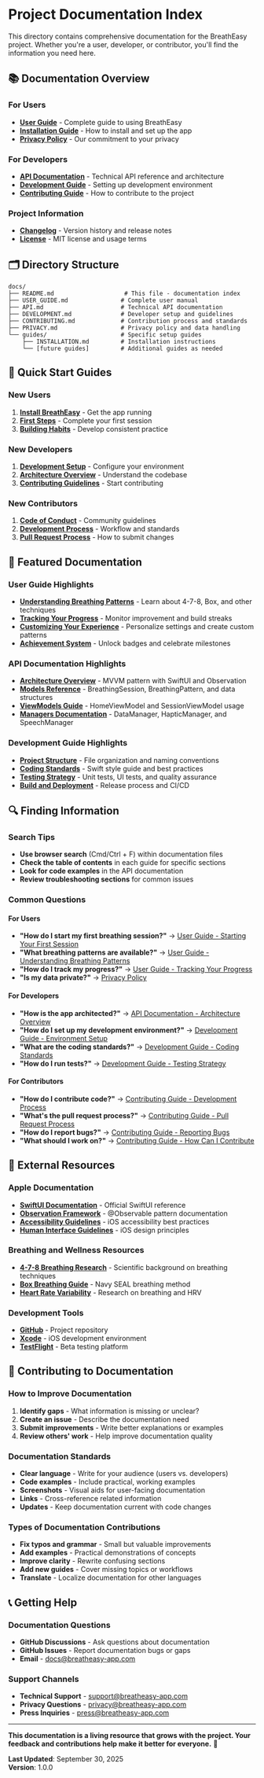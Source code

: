 # Project Documentation Index

This directory contains comprehensive documentation for the BreathEasy project. Whether you're a user, developer, or contributor, you'll find the information you need here.

## 📚 Documentation Overview

### For Users
- **[User Guide](USER_GUIDE.md)** - Complete guide to using BreathEasy
- **[Installation Guide](guides/INSTALLATION.md)** - How to install and set up the app
- **[Privacy Policy](PRIVACY.md)** - Our commitment to your privacy

### For Developers
- **[API Documentation](API.md)** - Technical API reference and architecture
- **[Development Guide](DEVELOPMENT.md)** - Setting up development environment
- **[Contributing Guide](CONTRIBUTING.md)** - How to contribute to the project

### Project Information
- **[Changelog](../CHANGELOG.md)** - Version history and release notes
- **[License](../LICENSE)** - MIT license and usage terms

## 🗂️ Directory Structure

```
docs/
├── README.md                    # This file - documentation index
├── USER_GUIDE.md               # Complete user manual
├── API.md                      # Technical API documentation
├── DEVELOPMENT.md              # Developer setup and guidelines
├── CONTRIBUTING.md             # Contribution process and standards
├── PRIVACY.md                  # Privacy policy and data handling
└── guides/                     # Specific setup guides
    ├── INSTALLATION.md         # Installation instructions
    └── [future guides]         # Additional guides as needed
```

## 🎯 Quick Start Guides

### New Users
1. **[Install BreathEasy](guides/INSTALLATION.md)** - Get the app running
2. **[First Steps](USER_GUIDE.md#getting-started)** - Complete your first session
3. **[Building Habits](USER_GUIDE.md#tips-for-success)** - Develop consistent practice

### New Developers
1. **[Development Setup](DEVELOPMENT.md#development-environment-setup)** - Configure your environment
2. **[Architecture Overview](API.md#architecture-overview)** - Understand the codebase
3. **[Contributing Guidelines](CONTRIBUTING.md#development-process)** - Start contributing

### New Contributors
1. **[Code of Conduct](CONTRIBUTING.md#code-of-conduct)** - Community guidelines
2. **[Development Process](CONTRIBUTING.md#development-process)** - Workflow and standards
3. **[Pull Request Process](CONTRIBUTING.md#pull-request-process)** - How to submit changes

## 📖 Featured Documentation

### User Guide Highlights
- **[Understanding Breathing Patterns](USER_GUIDE.md#understanding-breathing-patterns)** - Learn about 4-7-8, Box, and other techniques
- **[Tracking Your Progress](USER_GUIDE.md#tracking-your-progress)** - Monitor improvement and build streaks
- **[Customizing Your Experience](USER_GUIDE.md#customizing-your-experience)** - Personalize settings and create custom patterns
- **[Achievement System](USER_GUIDE.md#achievement-system)** - Unlock badges and celebrate milestones

### API Documentation Highlights
- **[Architecture Overview](API.md#architecture-overview)** - MVVM pattern with SwiftUI and Observation
- **[Models Reference](API.md#models)** - BreathingSession, BreathingPattern, and data structures
- **[ViewModels Guide](API.md#viewmodels)** - HomeViewModel and SessionViewModel usage
- **[Managers Documentation](API.md#managers)** - DataManager, HapticManager, and SpeechManager

### Development Guide Highlights
- **[Project Structure](DEVELOPMENT.md#project-structure)** - File organization and naming conventions
- **[Coding Standards](DEVELOPMENT.md#coding-standards)** - Swift style guide and best practices
- **[Testing Strategy](DEVELOPMENT.md#testing-strategy)** - Unit tests, UI tests, and quality assurance
- **[Build and Deployment](DEVELOPMENT.md#build-and-deployment)** - Release process and CI/CD

## 🔍 Finding Information

### Search Tips
- **Use browser search** (Cmd/Ctrl + F) within documentation files
- **Check the table of contents** in each guide for specific sections
- **Look for code examples** in the API documentation
- **Review troubleshooting sections** for common issues

### Common Questions

#### For Users
- **"How do I start my first breathing session?"** → [User Guide - Starting Your First Session](USER_GUIDE.md#starting-your-first-session)
- **"What breathing patterns are available?"** → [User Guide - Understanding Breathing Patterns](USER_GUIDE.md#understanding-breathing-patterns)
- **"How do I track my progress?"** → [User Guide - Tracking Your Progress](USER_GUIDE.md#tracking-your-progress)
- **"Is my data private?"** → [Privacy Policy](PRIVACY.md)

#### For Developers
- **"How is the app architected?"** → [API Documentation - Architecture Overview](API.md#architecture-overview)
- **"How do I set up my development environment?"** → [Development Guide - Environment Setup](DEVELOPMENT.md#development-environment-setup)
- **"What are the coding standards?"** → [Development Guide - Coding Standards](DEVELOPMENT.md#coding-standards)
- **"How do I run tests?"** → [Development Guide - Testing Strategy](DEVELOPMENT.md#testing-strategy)

#### For Contributors
- **"How do I contribute code?"** → [Contributing Guide - Development Process](CONTRIBUTING.md#development-process)
- **"What's the pull request process?"** → [Contributing Guide - Pull Request Process](CONTRIBUTING.md#pull-request-process)
- **"How do I report bugs?"** → [Contributing Guide - Reporting Bugs](CONTRIBUTING.md#reporting-bugs)
- **"What should I work on?"** → [Contributing Guide - How Can I Contribute](CONTRIBUTING.md#how-can-i-contribute)

## 🔗 External Resources

### Apple Documentation
- **[SwiftUI Documentation](https://developer.apple.com/documentation/swiftui)** - Official SwiftUI reference
- **[Observation Framework](https://developer.apple.com/documentation/observation)** - @Observable pattern documentation
- **[Accessibility Guidelines](https://developer.apple.com/accessibility/)** - iOS accessibility best practices
- **[Human Interface Guidelines](https://developer.apple.com/design/human-interface-guidelines/)** - iOS design principles

### Breathing and Wellness Resources
- **[4-7-8 Breathing Research](https://www.healthline.com/health/4-7-8-breathing)** - Scientific background on breathing techniques
- **[Box Breathing Guide](https://www.healthline.com/health/box-breathing)** - Navy SEAL breathing method
- **[Heart Rate Variability](https://www.heartmath.org/research/)** - Research on breathing and HRV

### Development Tools
- **[GitHub](https://github.com/rajkumar-natarajan/BreathEasy)** - Project repository
- **[Xcode](https://developer.apple.com/xcode/)** - iOS development environment
- **[TestFlight](https://developer.apple.com/testflight/)** - Beta testing platform

## 🤝 Contributing to Documentation

### How to Improve Documentation
1. **Identify gaps** - What information is missing or unclear?
2. **Create an issue** - Describe the documentation need
3. **Submit improvements** - Write better explanations or examples
4. **Review others' work** - Help improve documentation quality

### Documentation Standards
- **Clear language** - Write for your audience (users vs. developers)
- **Code examples** - Include practical, working examples
- **Screenshots** - Visual aids for user-facing documentation
- **Links** - Cross-reference related information
- **Updates** - Keep documentation current with code changes

### Types of Documentation Contributions
- **Fix typos and grammar** - Small but valuable improvements
- **Add examples** - Practical demonstrations of concepts
- **Improve clarity** - Rewrite confusing sections
- **Add new guides** - Cover missing topics or workflows
- **Translate** - Localize documentation for other languages

## 📞 Getting Help

### Documentation Questions
- **GitHub Discussions** - Ask questions about documentation
- **GitHub Issues** - Report documentation bugs or gaps
- **Email** - [docs@breatheasy-app.com](mailto:docs@breatheasy-app.com)

### Support Channels
- **Technical Support** - [support@breatheasy-app.com](mailto:support@breatheasy-app.com)
- **Privacy Questions** - [privacy@breatheasy-app.com](mailto:privacy@breatheasy-app.com)
- **Press Inquiries** - [press@breatheasy-app.com](mailto:press@breatheasy-app.com)

---

**This documentation is a living resource that grows with the project. Your feedback and contributions help make it better for everyone.** 📖

**Last Updated**: September 30, 2025  
**Version**: 1.0.0
